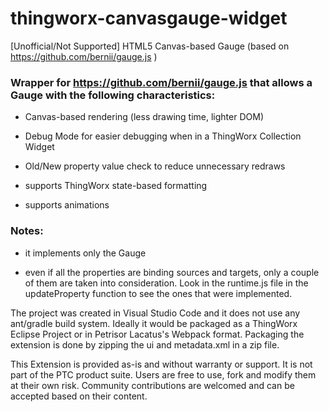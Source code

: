 # thingworx-canvasgauge-widget
[Unofficial/Not Supported] HTML5 Canvas-based Gauge (based on https://github.com/bernii/gauge.js )

### Wrapper for https://github.com/bernii/gauge.js that allows a Gauge with the following characteristics:
* Canvas-based rendering (less drawing time, lighter DOM)

* Debug Mode for easier debugging when in a ThingWorx Collection Widget

* Old/New property value check to reduce unnecessary redraws

* supports ThingWorx state-based formatting

* supports animations

### Notes:

* it implements only the Gauge

* even if all the properties are binding sources and targets, only a couple of them are taken into consideration. Look in the runtime.js file in the updateProperty function to see the ones that were implemented.

The project was created in Visual Studio Code and it does not use any ant/gradle build system. Ideally it would be packaged as a ThingWorx Eclipse Project or in Petrisor Lacatus's Webpack format.
Packaging the extension is done by zipping the ui and metadata.xml in a zip file.

This Extension is provided as-is and without warranty or support. It is not part of the PTC product suite. Users are free to use, fork and modify them at their own risk. Community contributions are welcomed and can be accepted based on their content.
